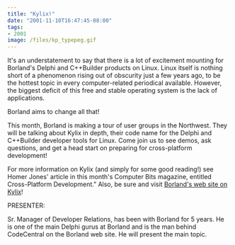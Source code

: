 ```yaml
---
title: "Kylix!"
date: "2001-11-10T16:47:45-08:00"
tags:
- 2001
image: /files/kp_typepeg.gif
---
```


It's an understatement to say that there is a lot of excitement mounting for Borland's Delphi and C++Builder products on Linux.  Linux itself is nothing short of a phenomenon rising out of obscurity just a few years ago, to be the hottest topic in every computer-related periodical available. However, the biggest deficit of this free and stable operating system is the lack of applications.

Borland aims to change all that!

This month, Borland is making a tour of user groups in the Northwest.  They will be talking about Kylix in depth, their code name for the Delphi and C++Builder developer tools for Linux.  Come join us to see demos, ask questions, and get a head start on preparing for cross-platform development!

For more information on Kylix (and simply for some good reading!) see Homer Jones' article in this month's Computer Bits magazine, entitled Cross-Platform Development."  Also, be sure and visit <a href="http://www.borland.com/kylix/" target="_blank">Borland's web site on Kylix</a>!

PRESENTER:

Sr. Manager of Developer Relations, has been with Borland for 5 years. He is one of the main Delphi gurus at Borland and is the man behind CodeCentral on the Borland web site. He will present the main topic.
